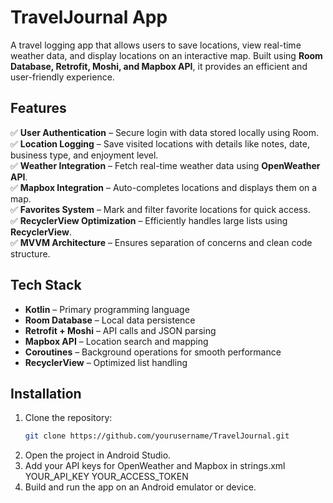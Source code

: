 # TravelJournal App

A travel logging app that allows users to save locations, view real-time weather data, and display locations on an interactive map. Built using **Room Database, Retrofit, Moshi, and Mapbox API**, it provides an efficient and user-friendly experience.

## Features

✅ **User Authentication** – Secure login with data stored locally using Room.  
✅ **Location Logging** – Save visited locations with details like notes, date, business type, and enjoyment level.  
✅ **Weather Integration** – Fetch real-time weather data using **OpenWeather API**.  
✅ **Mapbox Integration** – Auto-completes locations and displays them on a map.  
✅ **Favorites System** – Mark and filter favorite locations for quick access.  
✅ **RecyclerView Optimization** – Efficiently handles large lists using **RecyclerView**.  
✅ **MVVM Architecture** – Ensures separation of concerns and clean code structure.  

## Tech Stack

- **Kotlin** – Primary programming language  
- **Room Database** – Local data persistence  
- **Retrofit + Moshi** – API calls and JSON parsing  
- **Mapbox API** – Location search and mapping  
- **Coroutines** – Background operations for smooth performance  
- **RecyclerView** – Optimized list handling  

## Installation

1. Clone the repository:  
   ```bash
   git clone https://github.com/yourusername/TravelJournal.git
2. Open the project in Android Studio.
3. Add your API keys for OpenWeather and Mapbox in strings.xml
<string name="openweather_api_key">YOUR_API_KEY</string>
<string name="mapbox_access_token">YOUR_ACCESS_TOKEN</string>
4. Build and run the app on an Android emulator or device.
